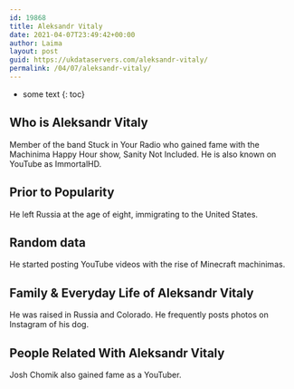 ```yaml
---
id: 19868
title: Aleksandr Vitaly
date: 2021-04-07T23:49:42+00:00
author: Laima
layout: post
guid: https://ukdataservers.com/aleksandr-vitaly/
permalink: /04/07/aleksandr-vitaly/
---
```


* some text
{: toc}


## Who is Aleksandr Vitaly
                  
                  
                  
Member of the band Stuck in Your Radio who gained fame with the Machinima Happy Hour show, Sanity Not Included. He is also known on YouTube as ImmortalHD.
                  
              
            
              
            
                
                
                
## Prior to Popularity
                  
                  
                  
He left Russia at the age of eight, immigrating to the United States.
                  
              
            
              
            
                
                
                
## Random data
                  
                  
                  
He started posting YouTube videos with the rise of Minecraft machinimas.
                  
              
            
              
            
                
                
                
## Family & Everyday Life of Aleksandr Vitaly
                  
                  
                  
He was raised in Russia and Colorado. He frequently posts photos on Instagram of his dog.
                  
              
            
              
            
                
                
                
## People Related With Aleksandr Vitaly
                  
                  
                  
Josh Chomik also gained fame as a YouTuber.
                  
              
            
              
            
                
              
            
              
              
            
            
              
            
          
          
          